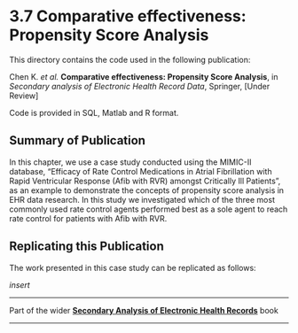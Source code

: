 # 3.7 Comparative effectiveness: Propensity Score Analysis

This directory contains the code used in the following publication:

Chen K. *et al.* **Comparative effectiveness: Propensity Score Analysis**, in *Secondary analysis of Electronic Health Record Data*, Springer, [Under Review]

Code is provided in SQL, Matlab and R format.

## Summary of Publication

In this chapter, we use a case study conducted using the MIMIC-II database, “Efficacy of Rate Control Medications in Atrial Fibrillation with Rapid Ventricular Response (Afib with RVR) amongst Critically Ill Patients”, as an example to demonstrate the concepts of propensity score analysis in EHR data research. In this study we investigated which of the three most commonly used rate control agents performed best as a sole agent to reach rate control for patients with Afib with RVR.

## Replicating this Publication

The work presented in this case study can be replicated as follows:

*insert*


***
Part of the wider **[Secondary Analysis of Electronic Health Records](https://github.com/MIT-LCP/critical-data-book)** book
***
